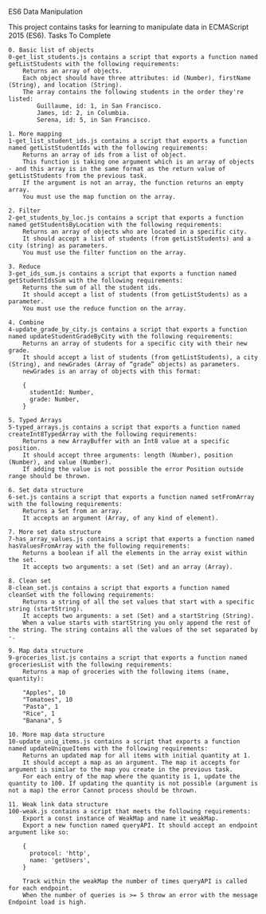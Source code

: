 ES6 Data Manipulation

This project contains tasks for learning to manipulate data in ECMAScript 2015 (ES6).
Tasks To Complete

    0. Basic list of objects
    0-get_list_students.js contains a script that exports a function named getListStudents with the following requirements:
        Returns an array of objects.
        Each object should have three attributes: id (Number), firstName (String), and location (String).
        The array contains the following students in the order they're listed:
            Guillaume, id: 1, in San Francisco.
            James, id: 2, in Columbia.
            Serena, id: 5, in San Francisco.

    1. More mapping
    1-get_list_student_ids.js contains a script that exports a function named getListStudentIds with the following requirements:
        Returns an array of ids from a list of object.
        This function is taking one argument which is an array of objects - and this array is in the same format as the return value of getListStudents from the previous task.
        If the argument is not an array, the function returns an empty array.
        You must use the map function on the array.

    2. Filter
    2-get_students_by_loc.js contains a script that exports a function named getStudentsByLocation with the following requirements:
        Returns an array of objects who are located in a specific city.
        It should accept a list of students (from getListStudents) and a city (string) as parameters.
        You must use the filter function on the array.

    3. Reduce
    3-get_ids_sum.js contains a script that exports a function named getStudentIdsSum with the following requirements:
        Returns the sum of all the student ids.
        It should accept a list of students (from getListStudents) as a parameter.
        You must use the reduce function on the array.

    4. Combine
    4-update_grade_by_city.js contains a script that exports a function named updateStudentGradeByCity with the following requirements:
        Returns an array of students for a specific city with their new grade.
        It should accept a list of students (from getListStudents), a city (String), and newGrades (Array of “grade” objects) as parameters.
        newGrades is an array of objects with this format:

        {
          studentId: Number,
          grade: Number,
        }

    5. Typed Arrays
    5-typed_arrays.js contains a script that exports a function named createInt8TypedArray with the following requirements:
        Returns a new ArrayBuffer with an Int8 value at a specific position.
        It should accept three arguments: length (Number), position (Number), and value (Number).
        If adding the value is not possible the error Position outside range should be thrown.

    6. Set data structure
    6-set.js contains a script that exports a function named setFromArray with the following requirements:
        Returns a Set from an array.
        It accepts an argument (Array, of any kind of element).

    7. More set data structure
    7-has_array_values.js contains a script that exports a function named hasValuesFromArray with the following requirements:
        Returns a boolean if all the elements in the array exist within the set.
        It accepts two arguments: a set (Set) and an array (Array).

    8. Clean set
    8-clean_set.js contains a script that exports a function named cleanSet with the following requirements:
        Returns a string of all the set values that start with a specific string (startString).
        It accepts two arguments: a set (Set) and a startString (String).
        When a value starts with startString you only append the rest of the string. The string contains all the values of the set separated by -.

    9. Map data structure
    9-groceries_list.js contains a script that exports a function named groceriesList with the following requirements:
        Returns a map of groceries with the following items (name, quantity):

        "Apples", 10
        "Tomatoes", 10
        "Pasta", 1
        "Rice", 1
        "Banana", 5

    10. More map data structure
    10-update_uniq_items.js contains a script that exports a function named updateUniqueItems with the following requirements:
        Returns an updated map for all items with initial quantity at 1.
        It should accept a map as an argument. The map it accepts for argument is similar to the map you create in the previous task.
        For each entry of the map where the quantity is 1, update the quantity to 100. If updating the quantity is not possible (argument is not a map) the error Cannot process should be thrown.

    11. Weak link data structure
    100-weak.js contains a script that meets the following requirements:
        Export a const instance of WeakMap and name it weakMap.
        Export a new function named queryAPI. It should accept an endpoint argument like so:

        {
          protocol: 'http',
          name: 'getUsers',
        }

        Track within the weakMap the number of times queryAPI is called for each endpoint.
        When the number of queries is >= 5 throw an error with the message Endpoint load is high.

